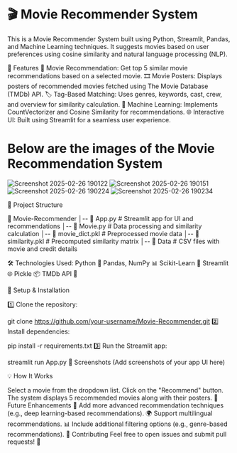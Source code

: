 # 🎬 Movie Recommender System
This is a Movie Recommender System built using Python, Streamlit, Pandas, and Machine Learning techniques. It suggests movies based on user preferences using cosine similarity and natural language processing (NLP).

🚀 Features
📌 Movie Recommendation: Get top 5 similar movie recommendations based on a selected movie.
🎞️ Movie Posters: Displays posters of recommended movies fetched using The Movie Database (TMDb) API.
🏷️ Tag-Based Matching: Uses genres, keywords, cast, crew, and overview for similarity calculation.
🤖 Machine Learning: Implements CountVectorizer and Cosine Similarity for recommendations.
🌐 Interactive UI: Built using Streamlit for a seamless user experience.

# Below are the images of the Movie Recommendation System
![Screenshot 2025-02-26 190122](https://github.com/user-attachments/assets/91a17f8a-0057-454b-a3b8-c3842bcd6c9c)
![Screenshot 2025-02-26 190151](https://github.com/user-attachments/assets/e1e5cb1e-b44b-4366-bd97-540595ded7d7)
![Screenshot 2025-02-26 190224](https://github.com/user-attachments/assets/2117e3c5-6319-4846-801d-c2e3ca285022)
![Screenshot 2025-02-26 190234](https://github.com/user-attachments/assets/17a01cb6-f26e-4524-b7dc-1f30f8949d62)


📂 Project Structure

📁 Movie-Recommender
│-- 📜 App.py          # Streamlit app for UI and recommendations
│-- 📜 Movie.py        # Data processing and similarity calculation
│-- 📜 movie_dict.pkl  # Preprocessed movie data
│-- 📜 similarity.pkl  # Precomputed similarity matrix
│-- 📂 Data            # CSV files with movie and credit details


🛠️ Technologies Used: 
Python 🐍
Pandas, NumPy 📊
Scikit-Learn 🤖
Streamlit 🌐
Pickle 📦
TMDb API 🎥


🔧 Setup & Installation

1️⃣ Clone the repository:

git clone https://github.com/your-username/Movie-Recommender.git
2️⃣ Install dependencies:

pip install -r requirements.txt
3️⃣ Run the Streamlit app:

streamlit run App.py
📸 Screenshots
(Add screenshots of your app UI here)

💡 How It Works

Select a movie from the dropdown list.
Click on the "Recommend" button.
The system displays 5 recommended movies along with their posters.
📌 Future Enhancements
🎯 Add more advanced recommendation techniques (e.g., deep learning-based recommendations).
🌍 Support multilingual recommendations.
📊 Include additional filtering options (e.g., genre-based recommendations).
🤝 Contributing
Feel free to open issues and submit pull requests! 🎉
